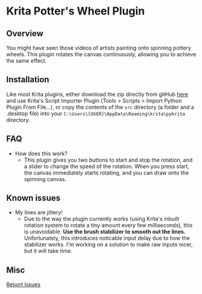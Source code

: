 # Krita Potter's Wheel Plugin

## Overview

You might have seen those videos of artists painting onto spinning pottery wheels. This plugin rotates the canvas continuously, allowing you to achieve the same effect.

## Installation

Like most Krita plugins, either download the zip directly from gitHub [here]() and use Krita's Script Importer Plugin (Tools > Scripts > Import Python Plugin From File...), or copy the contents of the `src` directory (a folder and a .desktop file) into your `C:\Users\[USER]\AppData\Roaming\krita\pykrita` directory.

## FAQ

- How does this work?
  - This plugin gives you two buttons to start and stop the rotation, and a slider to change the speed of the rotation. When you press start, the canvas immediately starts rotating, and you can draw onto the spinning canvas.


## Known issues

- My lines are jittery!
  - Due to the way the plugin currently works (using Krita's inbuilt rotation system to rotate a tiny amount every few milliseconds), this is unavoidable. **Use the brush stabilizer to smooth out the lines.** Unfortunately, this introduces noticable input delay due to how the stabilizer works. I'm working on a solution to make raw inputs nicer, but it will take time.

## Misc

[Report Issues](https://github.com/RainbowPangolin/kritapotterswheel/issues)
